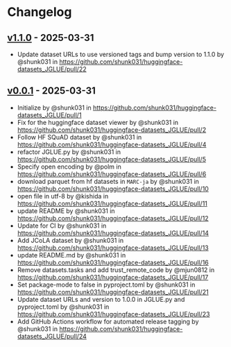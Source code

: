 # Changelog

## [v1.1.0](https://github.com/shunk031/huggingface-datasets_JGLUE/compare/v1.0.0...v1.1.0) - 2025-03-31
- Update dataset URLs to use versioned tags and bump version to 1.1.0 by @shunk031 in https://github.com/shunk031/huggingface-datasets_JGLUE/pull/22

## [v0.0.1](https://github.com/shunk031/huggingface-datasets_JGLUE/commits/v0.0.1) - 2025-03-31
- Initialize by @shunk031 in https://github.com/shunk031/huggingface-datasets_JGLUE/pull/1
- Fix for the huggingface dataset viewer by @shunk031 in https://github.com/shunk031/huggingface-datasets_JGLUE/pull/2
- Follow HF SQuAD dataset by @shunk031 in https://github.com/shunk031/huggingface-datasets_JGLUE/pull/4
- refactor JGLUE.py by @shunk031 in https://github.com/shunk031/huggingface-datasets_JGLUE/pull/5
- Specify open encoding by @polm in https://github.com/shunk031/huggingface-datasets_JGLUE/pull/6
- download parquet from hf datasets in `MARC-ja` by @shunk031 in https://github.com/shunk031/huggingface-datasets_JGLUE/pull/10
- open file in utf-8 by @kishida in https://github.com/shunk031/huggingface-datasets_JGLUE/pull/11
- update README by @shunk031 in https://github.com/shunk031/huggingface-datasets_JGLUE/pull/12
- Update for CI by @shunk031 in https://github.com/shunk031/huggingface-datasets_JGLUE/pull/14
- Add JCoLA dataset by @shunk031 in https://github.com/shunk031/huggingface-datasets_JGLUE/pull/13
- update README.md by @shunk031 in https://github.com/shunk031/huggingface-datasets_JGLUE/pull/16
- Remove datasets.tasks and add trust_remote_code by @mjun0812 in https://github.com/shunk031/huggingface-datasets_JGLUE/pull/17
- Set package-mode to false in pyproject.toml by @shunk031 in https://github.com/shunk031/huggingface-datasets_JGLUE/pull/21
- Update dataset URLs and version to 1.0.0 in JGLUE.py and pyproject.toml by @shunk031 in https://github.com/shunk031/huggingface-datasets_JGLUE/pull/23
- Add GitHub Actions workflow for automated release tagging by @shunk031 in https://github.com/shunk031/huggingface-datasets_JGLUE/pull/24
